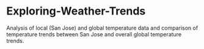 # Exploring-Weather-Trends
 Analysis of local (San Jose) and global temperature data and comparison of temperature trends between San Jose and overall global temperature trends.
 

